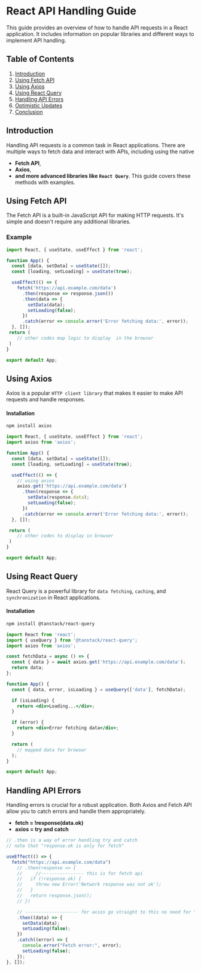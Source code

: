 # React API Handling Guide

This guide provides an overview of how to handle API requests in a React application. It includes information on popular libraries and different ways to implement API handling.

## Table of Contents

1. [Introduction](#introduction)
2. [Using Fetch API](#using-fetch-api)
3. [Using Axios](#using-axios)
4. [Using React Query](#using-react-query)
5. [Handling API Errors](#handling-api-errors)
6. [Optimistic Updates](#optimistic-updates)
7. [Conclusion](#conclusion)

## Introduction

Handling API requests is a common task in React applications. There are multiple ways to fetch data and interact with APIs, including using the native

- **Fetch API**,
- **Axios**,
- **and more advanced libraries like `React Query`**.
  This guide covers these methods with examples.

## Using Fetch API

The Fetch API is a built-in JavaScript API for making HTTP requests. It's simple and doesn't require any additional libraries.

### Example

```jsx
import React, { useState, useEffect } from 'react';

function App() {
  const [data, setData] = useState([]);
  const [loading, setLoading] = useState(true);

  useEffect(() => {
    fetch('https://api.example.com/data')
      .then(response => response.json())
      .then(data => {
        setData(data);
        setLoading(false);
      })
      .catch(error => console.error('Error fetching data:', error));
  }, []);
 return (
    // other codes map logic to display  in the browser
 )
}

export default App;
```

## Using Axios

Axios is a popular `HTTP client library` that makes it easier to make API requests and handle responses.

#### Installation

```bash
npm install axios
```

```jsx
import React, { useState, useEffect } from 'react';
import axios from 'axios';

function App() {
  const [data, setData] = useState([]);
  const [loading, setLoading] = useState(true);

  useEffect(() => {
    // using axios
    axios.get('https://api.example.com/data')
      .then(response => {
        setData(response.data);
        setLoading(false);
      })
      .catch(error => console.error('Error fetching data:', error));
  }, []);

 return (
    // other codes to display in browser
 )
}

export default App;
```

## Using React Query

React Query is a powerful library for `data fetching`, `caching`, and `synchronization` in React applications.

#### Installation

```bash
npm install @tanstack/react-query
```

```jsx
import React from 'react';
import { useQuery } from '@tanstack/react-query';
import axios from 'axios';

const fetchData = async () => {
  const { data } = await axios.get('https://api.example.com/data');
  return data;
};

function App() {
  const { data, error, isLoading } = useQuery(['data'], fetchData);

  if (isLoading) {
    return <div>Loading...</div>;
  }

  if (error) {
    return <div>Error fetching data</div>;
  }

  return (
    // mapped data for browser
  );
}

export default App;
```

## Handling API Errors

Handling errors is crucial for a robust application. Both Axios and Fetch API allow you to catch errors and handle them appropriately.

- **fetch = !response(data.ok)**
- **axios = try and catch**

```jsx
// .then is a way of error handling try and catch
// note that "response.ok is only for fetch"

useEffect(() => {
  fetch("https://api.example.com/data")
    // .then(response => {
    //     //---------------- this is for fetch api
    //   if (!response.ok) {
    //     throw new Error('Network response was not ok');
    //   }
    //   return response.json();
    // })

    // -------------------- for axios go straight to this no need for "response.ok
    .then((data) => {
      setData(data);
      setLoading(false);
    })
    .catch((error) => {
      console.error("Fetch error:", error);
      setLoading(false);
    });
}, []);
```
